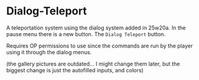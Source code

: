 # Dialog-Teleport
A teleportation system using the dialog system added in 25w20a. In the pause menu there is a new button. The `Dialog Teleport` button.

Requires OP permissions to use since the commands are run by the player using it through the dialog menus.

(the gallery pictures are outdated... I might change them later, but the biggest change is just the autofilled inputs, and colors)
